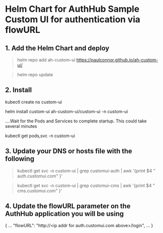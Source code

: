 # Helm Chart for AuthHub Sample Custom UI for authentication via flowURL

## 1. Add the Helm Chart and deploy

> helm repo add ah-custom-ui https://paulconnor.github.io/ah-custom-ui/

> helm repo update


## 2. Install 

kubectl create ns custom-ui

helm install custom-ui ah-custom-ui/custom-ui -n custom-ui

....Wait for the Pods and Services to complete startup. This could take several minutes 

kubectl get pods,svc -n custom-ui


## 3. Update your DNS or hosts file with the following

> kubectl get svc -n custom-ui | grep customui-auth | awk '{print $4 " auth.customui.com" }'

> kubectl get svc -n custom-ui | grep customui-cms | awk '{print $4 " cms.customui.com" }'

## 4. Update the flowURL parameter on the AuthHub application you will be using

{
  ... 
  "flowURL": "http://\<ip addr for auth.customui.com above\>/login",
  ...
}
  
